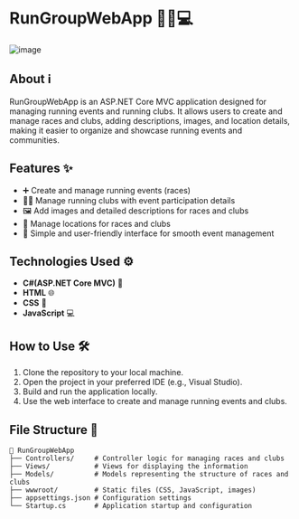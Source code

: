 # RunGroupWebApp 🏃‍♂️💻
![image](https://github.com/user-attachments/assets/5db2f4ac-0117-4271-be33-ff8a6a146e2b)

## About ℹ️
RunGroupWebApp is an ASP.NET Core MVC application designed for managing running events and running clubs. It allows users to create and manage races and clubs, adding descriptions, images, and location details, making it easier to organize and showcase running events and communities.

## Features ✨
- ➕ Create and manage running events (races)
- 🏃‍♀️ Manage running clubs with event participation details
- 🖼️ Add images and detailed descriptions for races and clubs
- 📍 Manage locations for races and clubs
- 🚀 Simple and user-friendly interface for smooth event management

## Technologies Used ⚙️
- **C#(ASP.NET Core MVC)** 🚀
- **HTML** 🌐
- **CSS** 🎨
- **JavaScript** 💻

## How to Use 🛠️
1. Clone the repository to your local machine.
2. Open the project in your preferred IDE (e.g., Visual Studio).
3. Build and run the application locally.
4. Use the web interface to create and manage running events and clubs.

## File Structure 📂
```plaintext
📂 RunGroupWebApp
├── Controllers/     # Controller logic for managing races and clubs
├── Views/           # Views for displaying the information
├── Models/          # Models representing the structure of races and clubs
├── wwwroot/         # Static files (CSS, JavaScript, images)
├── appsettings.json # Configuration settings
└── Startup.cs       # Application startup and configuration
```
